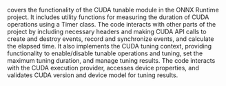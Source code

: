 covers the functionality of the CUDA tunable module in the ONNX Runtime project. It includes utility functions for measuring the duration of CUDA operations using a Timer class. The code interacts with other parts of the project by including necessary headers and making CUDA API calls to create and destroy events, record and synchronize events, and calculate the elapsed time. It also implements the CUDA tuning context, providing functionality to enable/disable tunable operations and tuning, set the maximum tuning duration, and manage tuning results. The code interacts with the CUDA execution provider, accesses device properties, and validates CUDA version and device model for tuning results.